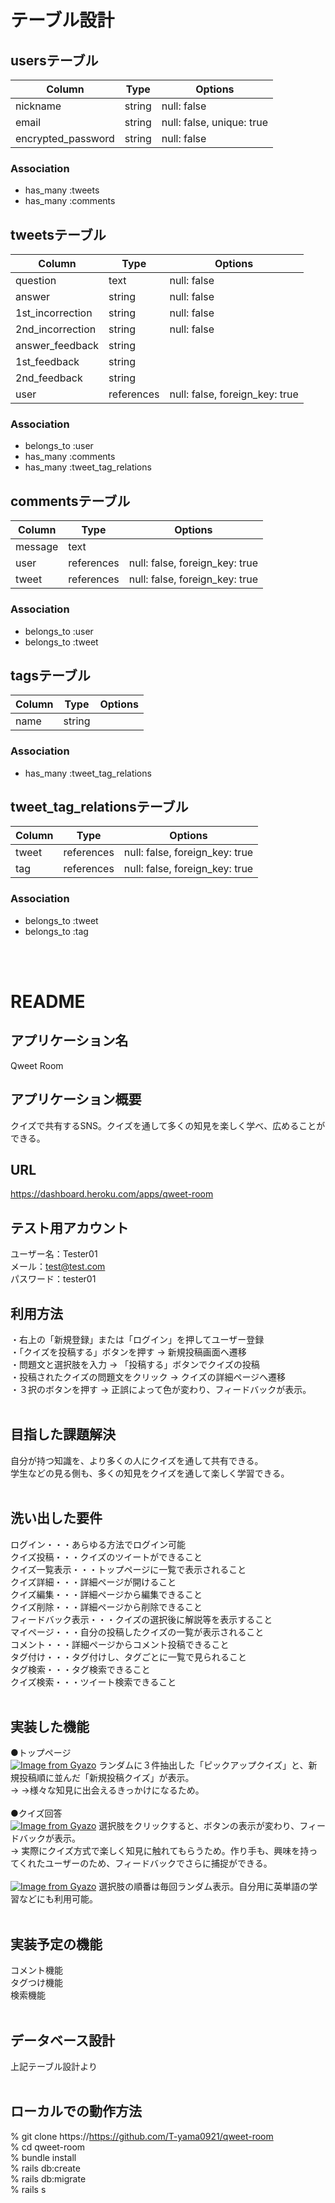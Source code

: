 # テーブル設計

## usersテーブル

| Column           | Type      | Options     |
| ---------------- | --------- | ----------- |
| nickname         | string    | null: false |
| email            | string    | null: false, unique: true |
| encrypted_password | string  | null: false |

### Association

- has_many :tweets
- has_many :comments

## tweetsテーブル

| Column           | Type       | Options     |
| ---------------- | ---------- | ----------- |
| question         | text       | null: false |
| answer           | string     | null: false |
| 1st_incorrection | string     | null: false |
| 2nd_incorrection | string     | null: false |
| answer_feedback  | string     |             |
| 1st_feedback     | string     |             |
| 2nd_feedback     | string     |             |
| user             | references | null: false, foreign_key: true |

### Association

- belongs_to :user
- has_many :comments
- has_many :tweet_tag_relations

## commentsテーブル

| Column           | Type       | Options     |
| ---------------- | ---------- | ----------- |
| message          | text       |             |
| user             | references | null: false, foreign_key: true |
| tweet            | references | null: false, foreign_key: true |

### Association

- belongs_to :user
- belongs_to :tweet

## tagsテーブル

| Column           | Type       | Options     |
| ---------------- | ---------- | ----------- |
| name             | string     |             |

### Association

- has_many :tweet_tag_relations


## tweet_tag_relationsテーブル

| Column           | Type       | Options     |
| ---------------- | ---------- | ----------- |
| tweet            | references | null: false, foreign_key: true |
| tag              | references | null: false, foreign_key: true |

### Association

- belongs_to :tweet
- belongs_to :tag

<br>
<br>

# README

## アプリケーション名	
  Qweet Room

## アプリケーション概要
  クイズで共有するSNS。クイズを通して多くの知見を楽しく学べ、広めることができる。<br>

## URL
  https://dashboard.heroku.com/apps/qweet-room<br>

## テスト用アカウント	
  ユーザー名：Tester01<br>
  メール：test@test.com<br>
  パスワード：tester01<br>

## 利用方法
・右上の「新規登録」または「ログイン」を押してユーザー登録<br>
・「クイズを投稿する」ボタンを押す → 新規投稿画面へ遷移<br>
・問題文と選択肢を入力 → 「投稿する」ボタンでクイズの投稿<br>
・投稿されたクイズの問題文をクリック → クイズの詳細ページへ遷移<br>
・３択のボタンを押す → 正誤によって色が変わり、フィードバックが表示。<br>
<br>

## 目指した課題解決
  自分が持つ知識を、より多くの人にクイズを通して共有できる。<br>
学生などの見る側も、多くの知見をクイズを通して楽しく学習できる。<br>
<br>

## 洗い出した要件
  ログイン・・・あらゆる方法でログイン可能<br>
  クイズ投稿・・・クイズのツイートができること<br>
  クイズ一覧表示・・・トップページに一覧で表示されること<br>
  クイズ詳細・・・詳細ページが開けること<br>
  クイズ編集・・・詳細ページから編集できること<br>
  クイズ削除・・・詳細ページから削除できること<br>
  フィードバック表示・・・クイズの選択後に解説等を表示すること<br>
  マイページ・・・自分の投稿したクイズの一覧が表示されること<br>
  コメント・・・詳細ページからコメント投稿できること<br>
  タグ付け・・・タグ付けし、タグごとに一覧で見られること<br>
  タグ検索・・・タグ検索できること<br>
  クイズ検索・・・ツイート検索できること<br>
<br>

## 実装した機能
●トップページ<br>
[![Image from Gyazo](https://i.gyazo.com/0bf5bdc6a53508dbd4184774265956e0.gif)](https://gyazo.com/0bf5bdc6a53508dbd4184774265956e0)
ランダムに３件抽出した「ピックアップクイズ」と、新規投稿順に並んだ「新規投稿クイズ」が表示。<br>
→ →様々な知見に出会えるきっかけになるため。<br><br>
●クイズ回答<br>
[![Image from Gyazo](https://i.gyazo.com/c0870b78e9f287277f34d2975da4c3a1.gif)](https://gyazo.com/c0870b78e9f287277f34d2975da4c3a1)
選択肢をクリックすると、ボタンの表示が変わり、フィードバックが表示。<br>
→ 実際にクイズ方式で楽しく知見に触れてもらうため。作り手も、興味を持ってくれたユーザーのため、フィードバックでさらに捕捉ができる。<br><br>
[![Image from Gyazo](https://i.gyazo.com/ed38d613244c337c831d8a41b9c7c0da.gif)](https://gyazo.com/ed38d613244c337c831d8a41b9c7c0da)
選択肢の順番は毎回ランダム表示。自分用に英単語の学習などにも利用可能。<br><br>

## 実装予定の機能
  コメント機能<br>
  タグつけ機能<br>
  検索機能<br>
  <br>
  
## データベース設計
  上記テーブル設計より<br><br>

## ローカルでの動作方法
% git clone https://https://github.com/T-yama0921/qweet-room<br>
% cd qweet-room<br>
% bundle install<br>
% rails db:create<br>
% rails db:migrate<br>
% rails s<br>
